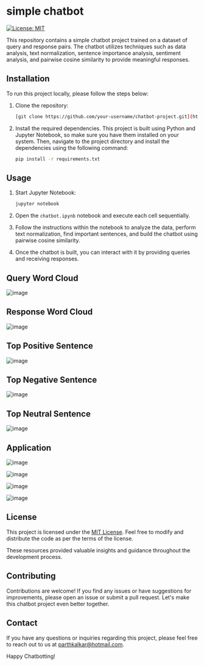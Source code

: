 # simple chatbot

[![License: MIT](https://img.shields.io/badge/License-MIT-blue.svg)](https://opensource.org/licenses/MIT)

This repository contains a simple chatbot project trained on a dataset of query and response pairs. The chatbot utilizes techniques such as data analysis, text normalization, sentence importance analysis, sentiment analysis, and pairwise cosine similarity to provide meaningful responses.

## Installation

To run this project locally, please follow the steps below:

1. Clone the repository:

   ```bash
   [git clone https://github.com/your-username/chatbot-project.git](https://github.com/ParthKalkar/simple-chatbot.git)
   ```

2. Install the required dependencies. This project is built using Python and Jupyter Notebook, so make sure you have them installed on your system. Then, navigate to the project directory and install the dependencies using the following command:

   ```bash
   pip install -r requirements.txt
   ```

## Usage

1. Start Jupyter Notebook:

   ```bash
   jupyter notebook
   ```

2. Open the `chatbot.ipynb` notebook and execute each cell sequentially.

3. Follow the instructions within the notebook to analyze the data, perform text normalization, find important sentences, and build the chatbot using pairwise cosine similarity.

4. Once the chatbot is built, you can interact with it by providing queries and receiving responses.

## Query Word Cloud
![image](https://github.com/ParthKalkar/simple-chatbot/assets/50231750/7ffa6283-68b5-4bec-ad2a-75a7a942bca4)

## Response Word Cloud
![image](https://github.com/ParthKalkar/simple-chatbot/assets/50231750/b346c2c1-5098-4c67-989e-6a47dd15663c)


## Top Positive Sentence
![image](https://github.com/ParthKalkar/simple-chatbot/assets/50231750/acdea171-9b87-431c-8665-5d6a633b3142)


## Top Negative Sentence
![image](https://github.com/ParthKalkar/simple-chatbot/assets/50231750/89cadc26-ae59-43fc-9cc5-6b1dc84481e3)


## Top Neutral Sentence
![image](https://github.com/ParthKalkar/simple-chatbot/assets/50231750/849ed9ec-ee38-44b8-a641-327765a95b17)

## Application
![image](https://github.com/ParthKalkar/simple-chatbot/assets/50231750/f77ede1e-120e-4ecb-b9ce-738cc3eaf6dd)

![image](https://github.com/ParthKalkar/simple-chatbot/assets/50231750/9724631c-6e8e-4347-95d5-b5cb0faa8fd5)

![image](https://github.com/ParthKalkar/simple-chatbot/assets/50231750/1d9c75cd-411b-4697-a259-7a36d9404873)

![image](https://github.com/ParthKalkar/simple-chatbot/assets/50231750/7105bb13-51e1-4453-be08-a5cdfd0dc5b8)


## License

This project is licensed under the [MIT License](https://opensource.org/licenses/MIT). Feel free to modify and distribute the code as per the terms of the license.


These resources provided valuable insights and guidance throughout the development process.

## Contributing

Contributions are welcome! If you find any issues or have suggestions for improvements, please open an issue or submit a pull request. Let's make this chatbot project even better together.

## Contact

If you have any questions or inquiries regarding this project, please feel free to reach out to us at parthkalkar@hotmail.com.

Happy Chatbotting!
